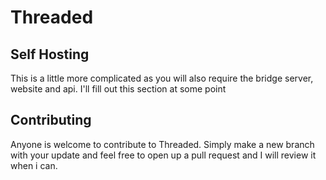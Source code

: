 # Threaded

## Self Hosting

This is a little more complicated as you will also require the bridge server, website and api. I'll fill out this section at some point

## Contributing

Anyone is welcome to contribute to Threaded. Simply make a new branch with your update and feel free to open up a pull request and I will review it when i can.
